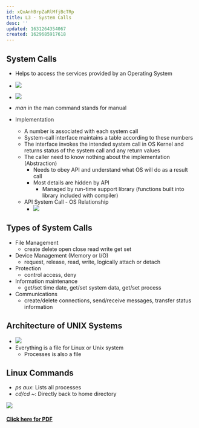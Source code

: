 ```yaml
---
id: xQxAnhBrpZaRlMfjBcTRp
title: L3 - System Calls
desc: ''
updated: 1631264354067
created: 1629685917618
---
```

## System Calls 
* Helps to access the services provided by an Operating System
* ![](/assets/images/2021-08-23-08-23-02.png)
  
* ![](/assets/images/2021-08-23-08-25-54.png)
* _man_ in the man command stands for manual 
* Implementation
  * A number is associated with each system call 
  * System-call interface maintains a table according to these numbers
  * The interface invokes the intended system call in OS Kernel and returns status of the system call and any return values 
  * The caller need to know nothing about the implementation (Abstraction)
    * Needs to obey API and understand what OS will do as a result call 
    * Most details are hidden by API 
      * Managed by run-time support library (functions built into library included with compiler)
  * API System Call - OS Relationship 
    * ![](/assets/images/2021-08-23-08-31-26.png)
## Types of System Calls 
* File Management 
  * create delete open close read write get set
* Device Management (Memory or I/O)
  * request, release, read, write, logically attach or detach
* Protection
  * control access, deny
* Information maintenance
  * get/set time date, get/set system data, get/set process
* Communications 
  * create/delete connections, send/receive messages, transfer status information
## Architecture of UNIX Systems 
* ![](/assets/images/2021-08-23-08-36-14.png)
* Everything is a file for Linux or Unix system
  * Processes is also a file 
## Linux Commands 
* _ps aux_: Lists all processes 
* _cd/cd ~_: Directly back to home directory 


![](/assets/images/L3_OS_Image.png)

#### [Click here for PDF](/assets/L3_OS.pdf)
